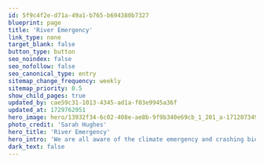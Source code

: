 ```yaml
---
id: 5f9c4f2e-d71a-49a1-b765-b694380b7327
blueprint: page
title: 'River Emergency'
link_type: none
target_blank: false
button_type: button
seo_noindex: false
seo_nofollow: false
seo_canonical_type: entry
sitemap_change_frequency: weekly
sitemap_priority: 0.5
show_child_pages: true
updated_by: cae59c31-1013-4345-ad1a-f03e9945a36f
updated_at: 1729762951
hero_image: hero/13932f34-6c02-408e-ae8b-9f9b340e69cb_1_201_a-1712073499.jpeg
photo_credit: 'Sarah Hughes'
hero_title: 'River Emergency'
hero_intro: 'We are all aware of the climate emergency and crashing biodiversity. Our rivers are facing an existential crisis too, blighted by how we live today.'
dark_text: false
---
```

